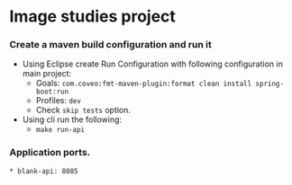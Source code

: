 # Image studies project
 
### Create a maven build configuration and run it
 
+ Using Eclipse create Run Configuration with following configuration in main project:
    * Goals: `com.coveo:fmt-maven-plugin:format clean install spring-boot:run`
    * Profiles: `dev`
    * Check `skip tests` option.
+ Using cli run the following:
    * `make run-api`

### Application ports.
	* blank-api: 8085

